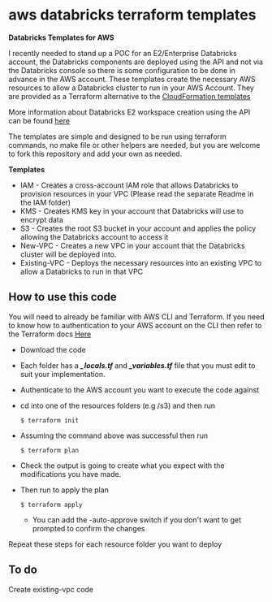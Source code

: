 # aws databricks terraform templates
**Databricks Templates for AWS**

I recently needed to stand up a POC for an E2/Enterprise Databricks account, the Databricks components are deployed using the API and not via the Databricks console so there is some configuration to be done in advance in the AWS account. These templates create the necessary AWS resources to allow a Databricks cluster to run in your AWS Account. They are provided as a Terraform alternative to the [CloudFormation templates][2]

More information about Databricks E2 workspace creation using the API can be found [here][3] 

The templates are simple and designed to be run using terraform commands, no make file or other helpers are needed, but you are welcome to fork this repository and add your own as needed. 

**Templates**

- IAM - Creates a cross-account IAM role that allows Databricks to provision resources in your VPC (Please read the separate Readme in the IAM folder)
- KMS - Creates KMS key in your account that Databricks will use to encrypt data
- S3 - Creates the root S3 bucket in your account and applies the policy allowing the Databricks account to access it
- New-VPC - Creates a new VPC in your account that the Databricks cluster will be deployed into.
- Existing-VPC - Deploys the necessary resources into an existing VPC to allow a Databricks to run in that VPC


## How to use this code
You will need to already be familiar with AWS CLI and Terraform. If you need to know how to authentication to your AWS account on the CLI then refer to the Terraform docs [Here][1]

- Download the code
- Each folder has a ***_locals.tf*** and ***_variables.tf*** file that you must edit to suit your implementation.
- Authenticate to the AWS account you want to execute the code against
- cd into one of the resources folders (e.g /s3) and then run 
   
  ```cli
  $ terraform init
  ```
- Assuming the command above was successful then run 
  ```cli
  $ terraform plan
  ```
- Check the output is going to create what you expect with the modifications you have made.
- Then run to apply the plan
  ```cli
  $ terraform apply
  ```
  - You can add the -auto-approve switch if you don't want to get prompted to confirm the changes


Repeat these steps for each resource folder you want to deploy


## To do 
Create existing-vpc code

[1]:https://registry.terraform.io/providers/hashicorp/aws/latest/docs#authentication
[2]:(https://github.com/abhinavg6/awsdb-cf-templates-ext)
[3]:https://docs.databricks.com/administration-guide/account-api/new-workspace.html
